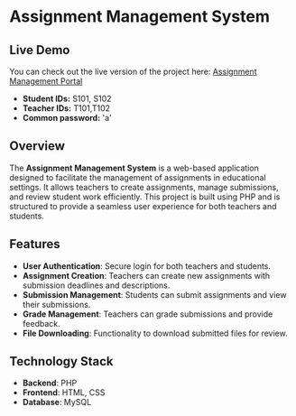 # Assignment Management System

## Live Demo

You can check out the live version of the project here: [Assignment Management Portal](http://assignment-management.42web.io)

- **Student IDs:** S101, S102
- **Teacher IDs:** T101,T102
- **Common password:** 'a'

## Overview

The **Assignment Management System** is a web-based application designed to facilitate the management of assignments in educational settings. It allows teachers to create assignments, manage submissions, and review student work efficiently. This project is built using PHP and is structured to provide a seamless user experience for both teachers and students.

## Features

- **User Authentication**: Secure login for both teachers and students.
- **Assignment Creation**: Teachers can create new assignments with submission deadlines and descriptions.
- **Submission Management**: Students can submit assignments and view their submissions.
- **Grade Management**: Teachers can grade submissions and provide feedback.
- **File Downloading**: Functionality to download submitted files for review.

## Technology Stack

- **Backend**: PHP
- **Frontend**: HTML, CSS
- **Database**: MySQL 



